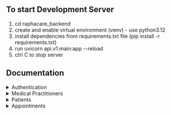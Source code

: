 ## To start Development Server

1. cd raphacare_backend
2. create and enable virtual environment (venv) - use python3.12
3. install dependencies from requirements.txt file (pip install -r requirements.txt)
4. run uvicorn api.v1.main:app --reload
5. ctrl C to stop server

## Documentation

<details>
<summary>Authentication</summary>

- [Login User](docs/api/auth/login_user.md)
- [Register New Medical_Practitioner](docs/api/auth/register_medical_practitioner.md)
- [Register New Patient](docs/api/auth/register_patient.md)
- [Request Token](docs/api/auth/request_token.md)
- [Reset/Update Password](docs/api/auth/reset_password.md)
- [Verify New Email Registration](docs/api/auth/verify_email.md)

</details>
<details>
<summary>Medical Practitioners</summary>

- [Get All Medical Practitioners](docs/api/medical_practitioners/get_all_%20medical_practitioners.md)
- [Get Medical Practitioner By Id](docs/api/medical_practitioners/get_medical_practitioner_by_id.md)
- [Medical Practitioner Add Services](docs/api/medical_practitioners/add_services.md)
- [Add Health Centers](docs/api/medical_practitioners/add_health_centers.md)
- [Register New Medical_Practitioner](docs/api/auth/register_medical_practitioner.md)

</details>

<details>
<summary>Patients</summary>

- [Get All Patients](docs/api/patients/get_all_patients.md)
- [Get Patient By Id](docs/api/patients/get_patient_by_id.md)
- [Register New Patient](docs/api/auth/register_patient.md)


</details>

<details>
<summary>Appointments</summary>

- [Create Appointment](docs/api/medical_services/appointment.md)

</details>

